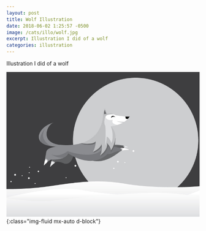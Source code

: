 ```yaml
---
layout: post
title: Wolf Illustration
date: 2018-06-02 1:25:57 -0500
image: /cats/illo/wolf.jpg
excerpt: Illustration I did of a wolf
categories: illustration
---
```


Illustration I did of a wolf

![image-title-here](/assets/img/cats/illo/wolf.jpg){:class="img-fluid mx-auto d-block"}
